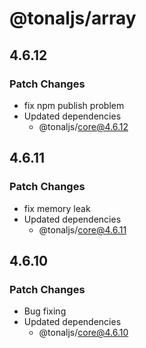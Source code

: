 # @tonaljs/array

## 4.6.12

### Patch Changes

- fix npm publish problem
- Updated dependencies
  - @tonaljs/core@4.6.12

## 4.6.11

### Patch Changes

- fix memory leak
- Updated dependencies
  - @tonaljs/core@4.6.11

## 4.6.10

### Patch Changes

- Bug fixing
- Updated dependencies
  - @tonaljs/core@4.6.10
